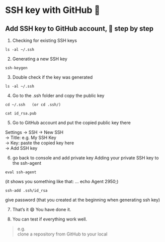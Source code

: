 # SSH key with GitHub   :key:

## Add SSH key to GitHub account, :running: step by step  

1. Checking for existing SSH keys
```
ls -al ~/.ssh
```

2. Generating a new SSH key

```
ssh-keygen
```

3. Double check if the key was generated

```
ls -al ~/.ssh
```

4. Go to the .ssh folder and copy the public key

```
cd ~/.ssh 	(or cd .ssh/)
```

```
cat id_rsa.pub
```

5. Go to GitHub account and put the copied public key there

Settings → SSH → New SSH    
→ Title: e.g. My SSH Key  
→ Key: paste the copied key here    
→ Add SSH key


6. go back to console and add private key
Adding your private SSH key to the ssh-agent

```
eval ssh-agent
```
(it shows you something like that: … echo Agent 2950;)

```
ssh-add .ssh/id_rsa
```

give password (that you created at the beginning when generating ssh key)


7. That’s it  :smile: You have done it.

8. You can test if everything work well.

>e.g.   
clone a repository from GitHub to your local 
